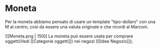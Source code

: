 # Moneta
Per la moneta abbiamo pensato di usare un template "tipo-dollaro" con una M al centro, così da essere una valuta originale e che ricordi al Marconi.

![[Moneta.png | 150]]
La moneta può essere usata per comprare oggetti(Vedi [[Categorie oggetti]]) nei negozi ([[Idee Negozio]]);